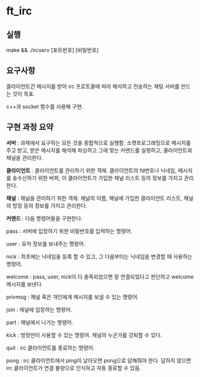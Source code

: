 # ft_irc

## 실행

make && ./ircserv [포트번호] [비밀번호]

## 요구사항

클라이언트간 메시지를 받아 irc 프로토콜에 따라 해석하고 전송하는 채팅 서버를 만드는 것이 목표.

c++과 socket 함수를 사용해 구현.

## 구현 과정 요약

**서버** : 과제에서 요구하는 모든 것을 종합적으로 실행함. 소켓프로그래밍으로 메시지를 주고 받고, 받은 메시지를 해석해 파싱하고 그에 맞는 커맨드를 실행하고, 클라이언트와 채널을 관리한다.

**클라이언트** : 클라이언트를 관리하기 위한 객체. 클라이언트의 fd번호나 닉네임, 메시지를 송수신하기 위한 버퍼, 이 클라이언트가 가입한 채널 리스트 등의 정보를 가지고 관리한다.

**채널** : 채널을 관리하기 위한 객체. 채널의 이름, 채널에 가입한 클라이언트 리스트, 채널의 방장 등의 정보를 가지고 관리한다.

**커맨드** : 다음 명령어들을 구현한다.

pass : 서버에 입장하기 위한 비밀번호를 입력하는 명령어.

user : 유저 정보를 보내주는 명령어.

nick : 최초에는 닉네임을 등록 할 수 있고, 그 다음부터는 닉네임을 변경할 때 사용하는 명령어.

welcome : pass, user, nick이 다 충족되었으면 잘 연결되었다고 판단하고 welcome 메시지를 보낸다.

privmsg : 채널 혹은 개인에게 메시지를 보낼 수 있는 명령어.

join : 채널에 입장하는 명령어.

part : 채널에서 나가는 명령어.

kick : 방장만이 사용할 수 있는 명령어. 채널의 누군가를 강퇴할 수 있다.

quit : irc 클라이언트를 종료하는 명령어.

pong : irc 클라이언트에서 ping이 날아오면 pong으로 답해줘야 한다. 답하지 않으면 irc 클라이언트가 연결 불량으로 인식하고 자동 종료할 수 있음.

